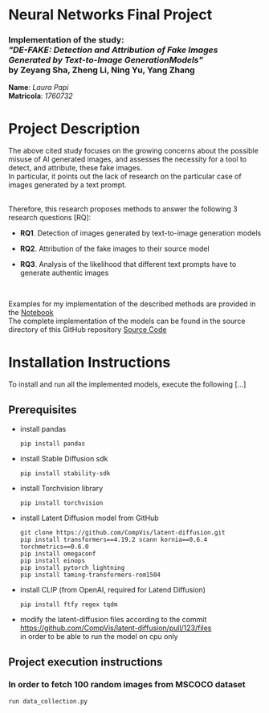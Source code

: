 # Neural Networks Final Project
### Implementation of the study: <br> ***"DE-FAKE: Detection and Attribution of Fake Images Generated by Text-to-Image GenerationModels"* <br> by Zeyang Sha, Zheng Li, Ning Yu, Yang Zhang**

**Name**: *Laura Papi*<br>
**Matricola**: *1760732*


# Project Description

The above cited study focuses on the growing concerns about the possible misuse of AI generated images, and assesses the necessity for a tool to detect, and attribute, these fake images.<br>
In particular, it points out the lack of research on the particular case of images generated by a text prompt.
<br>

<br>
Therefore, this research proposes methods to answer the following 3 research questions [RQ]:

- **RQ1**. Detection of images generated by text-to-image generation models

- **RQ2**. Attribution of the fake images to their source model

- **RQ3**. Analysis of the likelihood that different text prompts have to generate authentic images
<br>

Examples for my implementation of the described methods are provided in the [Notebook](Notebook.ipynb)
<br>
The complete implementation of the models can be found in the source directory of this GitHub repository [Source Code](/src)

# Installation Instructions

To install and run all the implemented models, execute the following
[...]

## Prerequisites
- install pandas
    ```
    pip install pandas
    ```
- install Stable Diffusion sdk
    ```
    pip install stability-sdk
    ```
- install Torchvision library
    ```
    pip install torchvision
    ```
- install Latent Diffusion model from GitHub
    ```
    git clone https://github.com/CompVis/latent-diffusion.git
    pip install transformers==4.19.2 scann kornia==0.6.4 torchmetrics==0.6.0
    pip install omegaconf
    pip install einops
    pip install pytorch_lightning
    pip install taming-transformers-rom1504
    ```
- install CLIP (from OpenAI, required for Latend Diffusion)
    ```
    pip install ftfy regex tqdm
    ```
- modify the latent-diffusion files according to the commit<br>
    https://github.com/CompVis/latent-diffusion/pull/123/files<br>
    in order to be able to run the model on cpu only
    
## Project execution instructions
### In order to fetch 100 random images from MSCOCO dataset
    run data_collection.py
